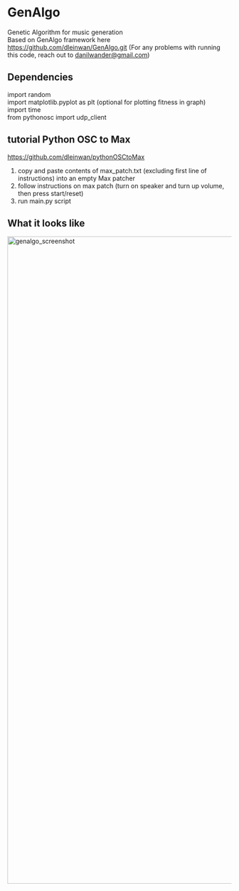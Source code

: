 # GenAlgo
Genetic Algorithm for music generation  
Based on GenAlgo framework here https://github.com/dleinwan/GenAlgo.git
(For any problems with running this code, reach out to danilwander@gmail.com)

## Dependencies
import random  
import matplotlib.pyplot as plt (optional for plotting fitness in graph)  
import time  
from pythonosc import udp_client

## tutorial Python OSC to Max
https://github.com/dleinwan/pythonOSCtoMax 

1. copy and paste contents of max_patch.txt (excluding first line of instructions) into an empty Max patcher
2. follow instructions on max patch (turn on speaker and turn up volume, then press start/reset)
3. run main.py script


## What it looks like
<img width="1453" alt="genalgo_screenshot" src="https://user-images.githubusercontent.com/79383600/206461294-16c0806c-03d7-4bb3-b7f7-30c21d8d0641.png">

